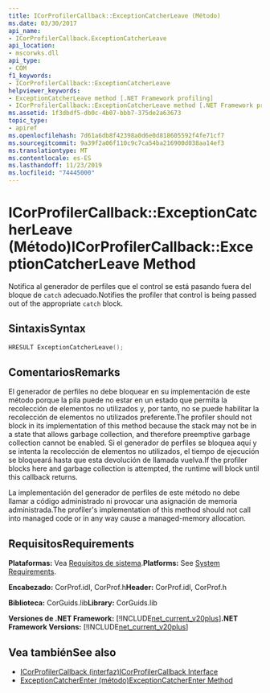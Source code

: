 ```yaml
---
title: ICorProfilerCallback::ExceptionCatcherLeave (Método)
ms.date: 03/30/2017
api_name:
- ICorProfilerCallback.ExceptionCatcherLeave
api_location:
- mscorwks.dll
api_type:
- COM
f1_keywords:
- ICorProfilerCallback::ExceptionCatcherLeave
helpviewer_keywords:
- ExceptionCatcherLeave method [.NET Framework profiling]
- ICorProfilerCallback::ExceptionCatcherLeave method [.NET Framework profiling]
ms.assetid: 1f3dbdf5-db0c-4b07-bbb7-375de2a63673
topic_type:
- apiref
ms.openlocfilehash: 7d61a6db8f42398a0d6e0d818605592f4fe71cf7
ms.sourcegitcommit: 9a39f2a06f110c9c7ca54ba216900d038aa14ef3
ms.translationtype: MT
ms.contentlocale: es-ES
ms.lasthandoff: 11/23/2019
ms.locfileid: "74445000"
---
```

# <a name="icorprofilercallbackexceptioncatcherleave-method"></a><span data-ttu-id="a04f7-102">ICorProfilerCallback::ExceptionCatcherLeave (Método)</span><span class="sxs-lookup"><span data-stu-id="a04f7-102">ICorProfilerCallback::ExceptionCatcherLeave Method</span></span>
<span data-ttu-id="a04f7-103">Notifica al generador de perfiles que el control se está pasando fuera del bloque de `catch` adecuado.</span><span class="sxs-lookup"><span data-stu-id="a04f7-103">Notifies the profiler that control is being passed out of the appropriate `catch` block.</span></span>  
  
## <a name="syntax"></a><span data-ttu-id="a04f7-104">Sintaxis</span><span class="sxs-lookup"><span data-stu-id="a04f7-104">Syntax</span></span>  
  
```cpp  
HRESULT ExceptionCatcherLeave();  
```  
  
## <a name="remarks"></a><span data-ttu-id="a04f7-105">Comentarios</span><span class="sxs-lookup"><span data-stu-id="a04f7-105">Remarks</span></span>  
 <span data-ttu-id="a04f7-106">El generador de perfiles no debe bloquear en su implementación de este método porque la pila puede no estar en un estado que permita la recolección de elementos no utilizados y, por tanto, no se puede habilitar la recolección de elementos no utilizados preferente.</span><span class="sxs-lookup"><span data-stu-id="a04f7-106">The profiler should not block in its implementation of this method because the stack may not be in a state that allows garbage collection, and therefore preemptive garbage collection cannot be enabled.</span></span> <span data-ttu-id="a04f7-107">Si el generador de perfiles se bloquea aquí y se intenta la recolección de elementos no utilizados, el tiempo de ejecución se bloqueará hasta que esta devolución de llamada vuelva.</span><span class="sxs-lookup"><span data-stu-id="a04f7-107">If the profiler blocks here and garbage collection is attempted, the runtime will block until this callback returns.</span></span>  
  
 <span data-ttu-id="a04f7-108">La implementación del generador de perfiles de este método no debe llamar a código administrado ni provocar una asignación de memoria administrada.</span><span class="sxs-lookup"><span data-stu-id="a04f7-108">The profiler's implementation of this method should not call into managed code or in any way cause a managed-memory allocation.</span></span>  
  
## <a name="requirements"></a><span data-ttu-id="a04f7-109">Requisitos</span><span class="sxs-lookup"><span data-stu-id="a04f7-109">Requirements</span></span>  
 <span data-ttu-id="a04f7-110">**Plataformas:** Vea [Requisitos de sistema](../../../../docs/framework/get-started/system-requirements.md).</span><span class="sxs-lookup"><span data-stu-id="a04f7-110">**Platforms:** See [System Requirements](../../../../docs/framework/get-started/system-requirements.md).</span></span>  
  
 <span data-ttu-id="a04f7-111">**Encabezado:** CorProf.idl, CorProf.h</span><span class="sxs-lookup"><span data-stu-id="a04f7-111">**Header:** CorProf.idl, CorProf.h</span></span>  
  
 <span data-ttu-id="a04f7-112">**Biblioteca:** CorGuids.lib</span><span class="sxs-lookup"><span data-stu-id="a04f7-112">**Library:** CorGuids.lib</span></span>  
  
 <span data-ttu-id="a04f7-113">**Versiones de .NET Framework:** [!INCLUDE[net_current_v20plus](../../../../includes/net-current-v20plus-md.md)]</span><span class="sxs-lookup"><span data-stu-id="a04f7-113">**.NET Framework Versions:** [!INCLUDE[net_current_v20plus](../../../../includes/net-current-v20plus-md.md)]</span></span>  
  
## <a name="see-also"></a><span data-ttu-id="a04f7-114">Vea también</span><span class="sxs-lookup"><span data-stu-id="a04f7-114">See also</span></span>

- [<span data-ttu-id="a04f7-115">ICorProfilerCallback (interfaz)</span><span class="sxs-lookup"><span data-stu-id="a04f7-115">ICorProfilerCallback Interface</span></span>](../../../../docs/framework/unmanaged-api/profiling/icorprofilercallback-interface.md)
- [<span data-ttu-id="a04f7-116">ExceptionCatcherEnter (método)</span><span class="sxs-lookup"><span data-stu-id="a04f7-116">ExceptionCatcherEnter Method</span></span>](../../../../docs/framework/unmanaged-api/profiling/icorprofilercallback-exceptioncatcherenter-method.md)
